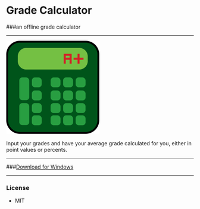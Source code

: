 # Grade Calculator

###an offline grade calculator

***


<img style="max-width: 250px;" src="https://raw.githubusercontent.com/rlingineni/GradeCalculator/master/images/logo.png">

Input your grades and have your average grade calculated for you, either in point values or percents.

***

###<a href="https://github.com/rlingineni/GradeCalculator/raw/master/GradeCalculator/bin/Release/GradeCalculator.exe">Download for Windows</a>

***
### License

 * MIT